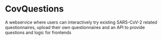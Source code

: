 # CovQuestions
A webservice where users can interactively try existing SARS-CoV-2 related questionnaires, upload their own questionnaires and an API to provide questions and logic for frontends 
